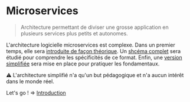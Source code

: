 # Microservices

> Architecture permettant de diviser une grosse application en plusieurs services plus petits et autonomes.

L'architecture logicielle microservices est complexe. Dans un premier temps, elle sera [introduite de façon théorique](./docs/introduction.md). Un [shcéma complet](./docs/cas-normal.md) sera étudié pour comprendre les spécificités de ce format. Enfin, une [version simplifiée](./docs/cas-simplifie.md) sera mise en place pour pratiquer les fondamentaux.

:warning: L'architecture simplifié n'a qu'un but pédagogique et n'a aucun intérêt dans le monde réel.

Let's go ! => [Introduction](./docs/introduction.md)
